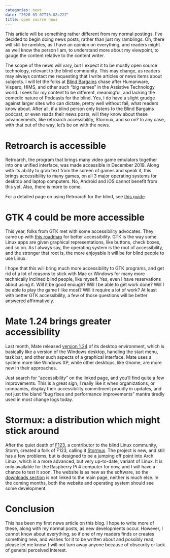 ```yaml
---
categories: news
date: "2020-03-07T16:08:22Z"
title: open source news
---
```


This article will be something rather different from my normal
postings. I’ve decided to begin doing news posts, rather than just my
ramblings. Oh, there will still be rambles, as I have an opinion on
everything, and readers might as well know the person I am, to
understand more about my viewpoint, to gauge the content relative to
the content writer.

The scope of the news will vary, but I expect it to be mostly open
source technology, relevant to the blind community. This may change,
as readers may always contact me requesting that I write articles or
news items about subjects. I will let the folks at [Blind
Bargains](https://www.blindbargains.com) chase after Humanware,
Vispero, HIMS, and other such “big names” in the Assistive Technology
world. I seek for my content to be different, meaningful, and lacking
the comedic nature of Podcasts for the blind. Yes, I do have a slight
grudge against larger sites who can dictate, pretty well without fail,
what readers know about. After all, if a blind person only listens to
the Blind Bargains podcast, or even reads their news posts, will they
know about these advancements, like retroarch accessibility, Stormux, and so on? In
any case, with that out of the way, let’s be on with the news.

# Retroarch is accessible

Retroarch, the program that brings many video game emulators together
into one unified interface, was made accessible in December 2019.
Along with its ability to grab text from the screen of games and speak
it, this brings accessibility to many games, on all 3 major operating
systems for desktop and laptop computers. No, Android and iOS cannot
benefit from this yet. Also, there is more to come.

For a detailed page on using Retroarch for the blind, see [this
guide](https://docs.libretro.com/guides/retroarch-accessibility-guide/).

# GTK 4 could be more accessible

This year, folks from GTK met with some accessibility advocates. They
came up with [this
roadmap](https://blog.gtk.org/2020/02/17/gtk-hackfest-2020-roadmap-and-accessibility/)
for better accessibility. GTK is the way some Linux apps are given
graphical representations, like buttons, check boxes, and so on. As I
always say, the operating system is the root of accessibility, and the
stronger that root is, the more enjoyable it will be for blind people
to use Linux.

I hope that this will bring much more accessibility to GTK programs,
and get rid of a lot of reasons to stick with Mac or Windows for many
more technically inclined blind people, like myself. Yes, even I have
reservations about using it. Will it be good enough? Will I be able to
get work done? Will I be able to play the game I like most? Will it
require a lot of work? At least with better GTK accessibility, a few
of those questions will be better answered affirmatively.

# Mate 1.24 brings greater accessibility

Last month, Mate released [version 1.24](https://mate-desktop.org/blog/2020-02-10-mate-1-24-released/) of its desktop environment,
which is basically like a version of the Windows desktop, handling the
start menu, task bar, and other such aspects of a graphical interface.
Mate uses a system more like Windows XP, while other desktops, like
Gnome, are more new in their approaches.

Just search for “accessibility” on the linked page, and you’ll find
quite a few improvements. This is a great sign; I really like it when
organizations, or companies, display their accessibility commitment
proudly in updates, and not just the bland “bug fixes and performance
improvements” mantra tiredly used in most change logs today.

# Stormux: a distribution which might stick around

After the quiet death of [F123](https://f123.org/en/), a contributor
to the blind Linux community, Storm, created a fork of F123, calling
it [Stormux](https://stormux.org/welcome-to-stormux/). The project is
new, and still has a few problems, but is designed to be a jumping off
point into Arch Linux, which is a more advanced, but very up-to-date,
variant of Linux. It is only available for the Raspberry Pi 4 computer
for now, and I will have a chance to test it soon. The website is as
new as the software, so the [downloads
section](https://stormux.org/downloads/) is not linked to the main
page, neither is much else. In the coming months, both the website and
operating system should see some development.

# Conclusion

This has been my first news article on this blog. I hope to write more
of these, along with my normal posts, as new developments occur.
However, I cannot know about everything, so if one of my readers finds
or creates something new, and wishes for it to be written about and
possibly read, please let me know. I will not turn away anyone because
of obscurity or lack of general perceived interest.
